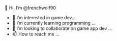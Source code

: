  👋 Hi, I’m @frenchwolf90
- 👀 I’m interested in game dev...
- 🌱 I’m currently learning programming  ...
- 💞️ I’m looking to collaborate on game app dev ...
- 📫 How to reach me  ...

<!---
frenchwolf90/frenchwolf90 is a ✨ special ✨ repository because its `README.md` (this file) appears on your GitHub profile.
You can click the Preview link to take a look at your changes.
---
